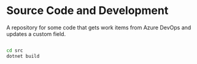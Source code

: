 # Source Code and Development

A repository for some code that gets work items from Azure DevOps and updates a custom field.

```bash

cd src
dotnet build


```